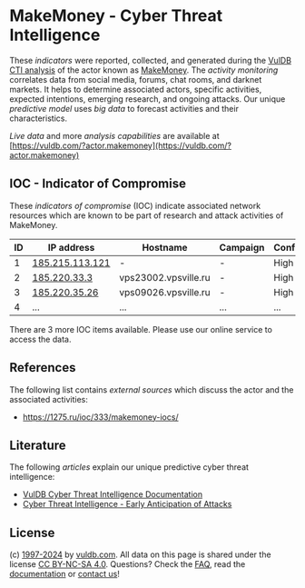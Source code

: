 # MakeMoney - Cyber Threat Intelligence

These _indicators_ were reported, collected, and generated during the [VulDB CTI analysis](https://vuldb.com/?kb.cti) of the actor known as [MakeMoney](https://vuldb.com/?actor.makemoney). The _activity monitoring_ correlates data from social media, forums, chat rooms, and darknet markets. It helps to determine associated actors, specific activities, expected intentions, emerging research, and ongoing attacks. Our unique _predictive model_ uses _big data_ to forecast activities and their characteristics.

_Live data_ and more _analysis capabilities_ are available at [https://vuldb.com/?actor.makemoney](https://vuldb.com/?actor.makemoney)

## IOC - Indicator of Compromise

These _indicators of compromise_ (IOC) indicate associated network resources which are known to be part of research and attack activities of MakeMoney.

ID | IP address | Hostname | Campaign | Confidence
-- | ---------- | -------- | -------- | ----------
1 | [185.215.113.121](https://vuldb.com/?ip.185.215.113.121) | - | - | High
2 | [185.220.33.3](https://vuldb.com/?ip.185.220.33.3) | vps23002.vpsville.ru | - | High
3 | [185.220.35.26](https://vuldb.com/?ip.185.220.35.26) | vps09026.vpsville.ru | - | High
4 | ... | ... | ... | ...

There are 3 more IOC items available. Please use our online service to access the data.

## References

The following list contains _external sources_ which discuss the actor and the associated activities:

* https://1275.ru/ioc/333/makemoney-iocs/

## Literature

The following _articles_ explain our unique predictive cyber threat intelligence:

* [VulDB Cyber Threat Intelligence Documentation](https://vuldb.com/?kb.cti)
* [Cyber Threat Intelligence - Early Anticipation of Attacks](https://www.scip.ch/en/?labs.20201022)

## License

(c) [1997-2024](https://vuldb.com/?kb.changelog) by [vuldb.com](https://vuldb.com/?kb.about). All data on this page is shared under the license [CC BY-NC-SA 4.0](https://creativecommons.org/licenses/by-nc-sa/4.0/). Questions? Check the [FAQ](https://vuldb.com/?kb.faq), read the [documentation](https://vuldb.com/?kb) or [contact us](https://vuldb.com/?contact)!

